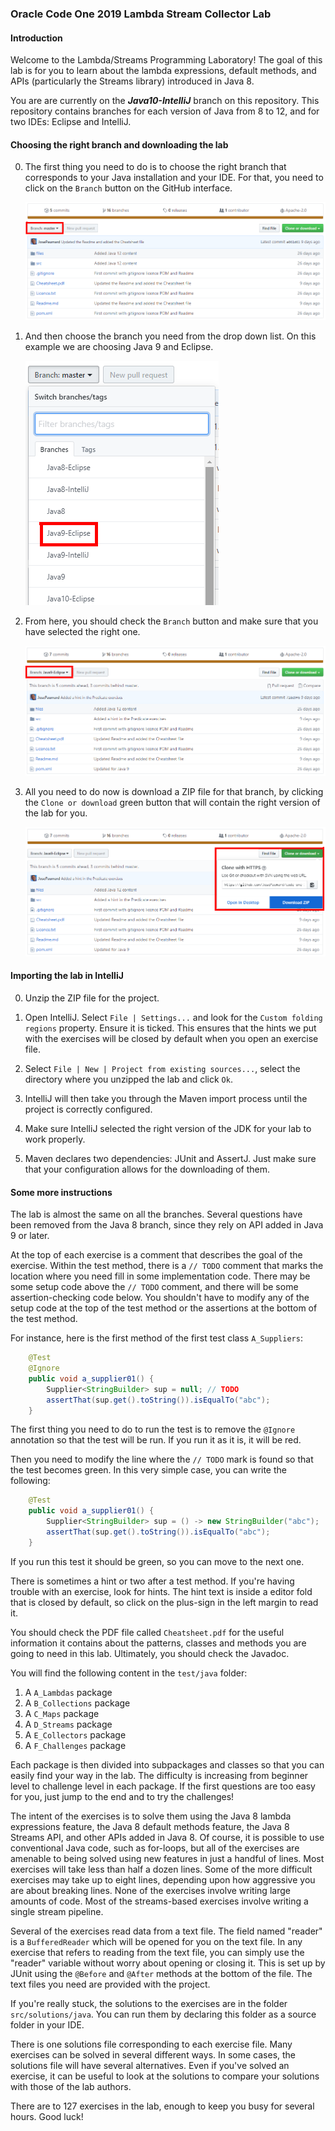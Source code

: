 ### Oracle Code One 2019  Lambda Stream Collector Lab

#### Introduction

Welcome to the Lambda/Streams Programming Laboratory! The goal of this lab is for you to learn about the lambda expressions, default methods, and APIs (particularly the Streams library) introduced in Java 8.

You are are currently on the ***Java10-IntelliJ*** branch on this repository. This repository contains branches for each version of Java from 8 to 12, and for two IDEs: Eclipse and IntelliJ. 

#### Choosing the right branch and downloading the lab 

0. The first thing you need to do is to choose the right branch that corresponds to your Java installation and your IDE. For that, you need to click on the `Branch` button on the GitHub interface. 

    ![](images/01_select-branch.png)

1. And then choose the branch you need from the drop down list. On this example we are choosing Java 9 and Eclipse. 

    ![](images/02_select-Java9-Eclipse.png)

2. From here, you should check the `Branch` button and make sure that you have selected the right one. 

    ![](images/03_check-branch.png)

3. All you need to do now is download a ZIP file for that branch, by clicking the `Clone or download` green button that will contain the right version of the lab for you.

    ![](images/04_download-zip.png)


#### Importing the lab in IntelliJ

0. Unzip the ZIP file for the project. 

1. Open IntelliJ. Select `File | Settings...` and look for the `Custom folding regions` property. Ensure it is ticked. This ensures that the hints we put with the exercises 	will be closed by default when you open an exercise file.

2. Select `File | New | Project from existing sources...`, select the directory where you unzipped the lab and click `Ok`.

3. IntelliJ will then take you through the Maven import process until the project is correctly configured.  

4. Make sure IntelliJ selected the right version of the JDK for your lab to work properly. 

5. Maven declares two dependencies: JUnit and AssertJ. Just make sure that your configuration allows for the downloading of them. 


#### Some more instructions

The lab is almost the same on all the branches. Several questions have been removed from the Java 8 branch, since they rely on API added in Java 9 or later.

At the top of each exercise is a comment that describes the goal of the exercise. Within the test method, there is a `// TODO` comment that marks the location where you need fill in some implementation code. There may be some setup code above the `// TODO` comment, and there will be some assertion-checking code below. You shouldn't have to modify any of the setup code at the top of the test method or the assertions at the bottom of the test method.

For instance, here is the first method of the first test class `A_Suppliers`: 

```Java
    @Test
    @Ignore
    public void a_supplier01() {
        Supplier<StringBuilder> sup = null; // TODO
        assertThat(sup.get().toString()).isEqualTo("abc");
    }
```

The first thing you need to do to run the test is to remove the `@Ignore` annotation so that the test will be run. If you run it as it is, it will be red.

Then you need to modify the line where the `// TODO` mark is found so that the test becomes green. In this very simple case, you can write the following: 

```Java
    @Test
    public void a_supplier01() {
        Supplier<StringBuilder> sup = () -> new StringBuilder("abc");
        assertThat(sup.get().toString()).isEqualTo("abc");
    }
```

If you run this test it should be green, so you can move to the next one. 

There is sometimes a hint or two after a test method. If you're having trouble with an exercise, look for hints. The hint text is inside a editor fold that is closed by default, so click on the plus-sign in the left margin to read it.


You should check the PDF file called `Cheatsheet.pdf` for the useful information it contains about the patterns, classes and methods you are going to need in this lab. Ultimately, you should check the Javadoc.  

You will find the following content in the `test/java` folder:

1. A `A_Lambdas` package
2. A `B_Collections` package
3. A `C_Maps` package
4. A `D_Streams` package
5. A `E_Collectors` package
6. A `F_Challenges` package

Each package is then divided into subpackages and classes so that you can easily find your way in the lab. The difficulty is increasing from beginner level to challenge level in each package. If the first questions are too easy for you, just jump to the end and to try the challenges!

The intent of the exercises is to solve them using the Java 8 lambda expressions feature, the Java 8 default methods feature, the Java 8 Streams API, and other APIs added in Java 8. Of course, it is possible to use conventional Java code, such as for-loops, but all of the exercises are amenable to being solved using new features in just a handful of lines. Most exercises will take less than half a dozen lines. Some of the more difficult exercises may take up to eight lines, depending upon how aggressive you are about breaking lines. None of the exercises involve writing large amounts of code. Most of the streams-based exercises involve writing a single stream pipeline.

Several of the exercises read data from a text file. The field named "reader" is a `BufferedReader` which will be opened for you on the text file. In any exercise that refers to reading from the text file, you can simply use the "reader" variable without worry about opening or closing it. This is set up by JUnit using the `@Before` and `@After` methods at the bottom of the file. The text files you need are provided with the project.

If you're really stuck, the solutions to the exercises are in the folder `src/solutions/java`. You can run them by declaring this folder as a source folder in your IDE.

There is one solutions file corresponding to each exercise file. Many exercises can be solved in several different ways. In some cases, the solutions file will have several alternatives. Even if you've solved an exercise, it can be useful to look at the solutions to compare your solutions with those of the lab authors.

There are to 127 exercises in the lab, enough to keep you busy for several hours. Good luck!